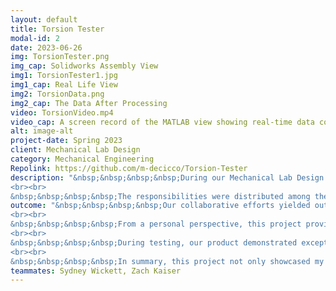 ```yaml
---
layout: default
title: Torsion Tester
modal-id: 2
date: 2023-06-26
img: TorsionTester.png
img_cap: Solidworks Assembly View
img1: TorsionTester1.jpg
img1_cap: Real Life View
img2: TorsionData.png
img2_cap: The Data After Processing
video: TorsionVideo.mp4
video_cap: A screen record of the MATLAB view showing real-time data collection
alt: image-alt
project-date: Spring 2023
client: Mechanical Lab Design
category: Mechanical Engineering
Repolink: https://github.com/m-decicco/Torsion-Tester
description: "&nbsp;&nbsp;&nbsp;&nbsp;During our Mechanical Lab Design class, my team embarked on an ambitious group project with the aim of developing a cost-effective mechanical property tester for laboratory use. Our specific focus was on creating a torsion tester capable of determining the sheer modulus and ultimate stress of 3D-printed samples. 
<br><br>
&nbsp;&nbsp;&nbsp;&nbsp;The responsibilities were distributed among the team members: Sydney Wickett handled documentation and post-data processing, Zach Kaiser was in charge of the gear assembly, while I took on the significant tasks of designing the structure, wiring, writing the Arduino Script, and managing MATLAB serial handling, leveraging my prior experience."
outcome: "&nbsp;&nbsp;&nbsp;&nbsp;Our collaborative efforts yielded outstanding results, surpassing project performance metrics while adhering to a budget of less than $100, following NASA's established project methodology. We successfully designed, produced, and comprehensively documented our innovative mechanical property tester.
<br><br>
&nbsp;&nbsp;&nbsp;&nbsp;From a personal perspective, this project provided valuable growth opportunities. I refined my scripting skills for managing multiple sensors efficiently and gained hands-on experience in MATLAB for serial port handling, data reading, and storage. Furthermore, the project allowed me to explore and implement diverse fabrication techniques, such as incorporating 2020 aluminum extrusion, acrylic, and 3D printing into the design.
<br><br>
&nbsp;&nbsp;&nbsp;&nbsp;During testing, our product demonstrated exceptional performance, even under rigorous experiments with aluminum samples. Feedback from other teams corroborated the reliability and user-friendliness of our mechanical property tester, as they encountered no issues while conducting experiments.
<br><br>
&nbsp;&nbsp;&nbsp;&nbsp;In summary, this project not only showcased my technical expertise but also highlighted my effective collaboration skills within a team. This experience significantly enriched my skill set and further fueled my passion for mechanical engineering and product development."
teammates: Sydney Wickett, Zach Kaiser
---
```

